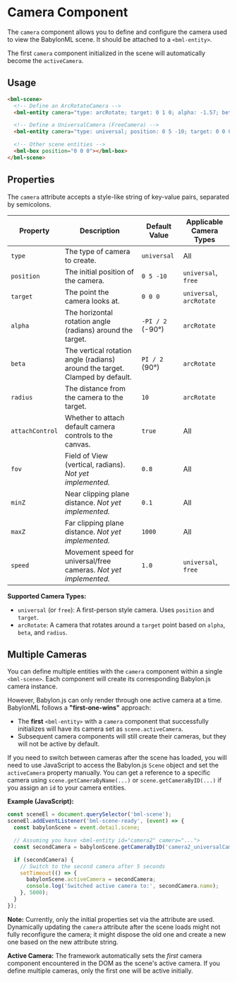 # Camera Component

The `camera` component allows you to define and configure the camera used to view the BabylonML scene. It should be attached to a `<bml-entity>`.

The first `camera` component initialized in the scene will automatically become the `activeCamera`.

## Usage

```html
<bml-scene>
  <!-- Define an ArcRotateCamera -->
  <bml-entity camera="type: arcRotate; target: 0 1 0; alpha: -1.57; beta: 1.2; radius: 5; attachControl: true"></bml-entity>

  <!-- Define a UniversalCamera (FreeCamera) -->
  <bml-entity camera="type: universal; position: 0 5 -10; target: 0 0 0; attachControl: true"></bml-entity>

  <!-- Other scene entities -->
  <bml-box position="0 0 0"></bml-box>
</bml-scene>
```

## Properties

The `camera` attribute accepts a style-like string of key-value pairs, separated by semicolons.

| Property        | Description                                                                 | Default Value    | Applicable Camera Types |
| --------------- | --------------------------------------------------------------------------- | ---------------- | ----------------------- |
| `type`          | The type of camera to create.                                               | `universal`      | All                     |
| `position`      | The initial position of the camera.                                         | `0 5 -10`        | `universal`, `free`     |
| `target`        | The point the camera looks at.                                              | `0 0 0`          | `universal`, `arcRotate`|
| `alpha`         | The horizontal rotation angle (radians) around the target.                  | `-PI / 2` (-90°) | `arcRotate`             |
| `beta`          | The vertical rotation angle (radians) around the target. Clamped by default.| `PI / 2` (90°)   | `arcRotate`             |
| `radius`        | The distance from the camera to the target.                                 | `10`             | `arcRotate`             |
| `attachControl` | Whether to attach default camera controls to the canvas.                    | `true`           | All                     |
| `fov`           | Field of View (vertical, radians). *Not yet implemented.*                   | `0.8`            | All                     |
| `minZ`          | Near clipping plane distance. *Not yet implemented.*                        | `0.1`            | All                     |
| `maxZ`          | Far clipping plane distance. *Not yet implemented.*                         | `1000`           | All                     |
| `speed`         | Movement speed for universal/free cameras. *Not yet implemented.*           | `1.0`            | `universal`, `free`     |

**Supported Camera Types:**

*   `universal` (or `free`): A first-person style camera. Uses `position` and `target`.
*   `arcRotate`: A camera that rotates around a `target` point based on `alpha`, `beta`, and `radius`.

## Multiple Cameras

You can define multiple entities with the `camera` component within a single `<bml-scene>`. Each component will create its corresponding Babylon.js camera instance.

However, Babylon.js can only render through one active camera at a time. BabylonML follows a **"first-one-wins"** approach:

*   The **first** `<bml-entity>` with a `camera` component that successfully initializes will have its camera set as `scene.activeCamera`.
*   Subsequent camera components will still create their cameras, but they will not be active by default.

If you need to switch between cameras after the scene has loaded, you will need to use JavaScript to access the Babylon.js `Scene` object and set the `activeCamera` property manually. You can get a reference to a specific camera using `scene.getCameraByName(...)` or `scene.getCameraByID(...)` if you assign an `id` to your camera entities.

**Example (JavaScript):**

```javascript
const sceneEl = document.querySelector('bml-scene');
sceneEl.addEventListener('bml-scene-ready', (event) => {
  const babylonScene = event.detail.scene;

  // Assuming you have <bml-entity id="camera2" camera="...">
  const secondCamera = babylonScene.getCameraByID('camera2_universalCamera'); // Name might vary based on type/id

  if (secondCamera) {
    // Switch to the second camera after 5 seconds
    setTimeout(() => {
      babylonScene.activeCamera = secondCamera;
      console.log('Switched active camera to:', secondCamera.name);
    }, 5000);
  }
});
```

**Note:** Currently, only the initial properties set via the attribute are used. Dynamically updating the `camera` attribute after the scene loads might not fully reconfigure the camera; it might dispose the old one and create a new one based on the new attribute string.

**Active Camera:** The framework automatically sets the *first* camera component encountered in the DOM as the scene's active camera. If you define multiple cameras, only the first one will be active initially.
